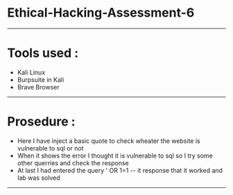 # Ethical-Hacking-Assessment-6
---
# Tools used :
- Kali Linux
- Burpsuite in Kali
- Brave Browser
---
# Prosedure : 
- Here I have inject a basic quote to check wheater the website is vulnerable to sql or not 
- When it shows the error I thought it is vulnerable to sql so I try some other querries and check the response
- At last I had entered the query ' OR 1=1 -- it response that it worked and lab was solved
----
